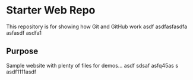 # Starter Web Repo

This repository is for showing how Git and GitHub work
asdf
asdfasfasdfa
asfasdf
asdfa1

## Purpose

Sample website with plenty of files for demos...
asdf
sdsaf
asfq45as
s
asdf1111asdf
